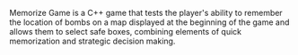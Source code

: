 Memorize Game is a C++ game that tests the player's ability to remember the location of bombs on a map displayed at the beginning of the game and allows them to select safe boxes, combining elements of quick memorization and strategic decision making.

